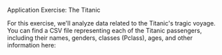 Application Exercise: The Titanic

For this exercise, we'll analyze data related to the Titanic's tragic voyage. You can find a CSV file representing each of the Titanic passengers, including their names, genders, classes (Pclass), ages, and other information here:
